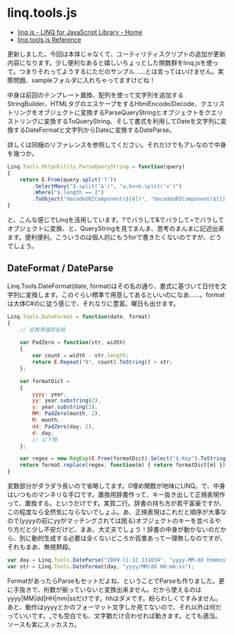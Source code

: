 # linq.tools.js

* [linq.js - LINQ for JavaScript Library - Home](http://linqjs.codeplex.com/ "linq.js - LINQ for JavaScript Library - Home")
* [linq.tools.js Reference](http://neue.cc/linq.tools.reference.htm "linq.tools.js Reference")

更新しました。今回は本体じゃなくて、ユーティリティスクリプトの追加が更新内容になります。少し便利なあると嬉しいちょっとした関数群をlinq.jsを使って。つまりそれってようするにただのサンプル……とは言ってはいけません。実際問題、sampleフォルダに入れちゃってますけどね！

中身は前回のテンプレート置換、配列を使って文字列を追加するStringBuilder、HTMLタグのエスケープをするHtmlEncode/Decode、クエリストリングをオブジェクトに変換するParseQueryStringとオブジェクトをクエリストリングに変換するToQueryString、そして書式を利用してDateを文字列に変換するDateFormatと文字列からDateに変換するDateParse。

詳しくは同梱のリファレンスを参照してください。それだけでもアレなので中身を幾つか。

```javascript
Linq.Tools.HttpUtility.ParseQueryString = function(query)
{
    return E.From(query.split('?'))
        .SelectMany("$.split('&')", "a,b=>b.split('=')")
        .Where("$.length == 2")
        .ToObject("decodeURIComponent($[0])", "decodeURIComponent($[1])");
}
```

と、こんな感じでLinqを活用しています。?でバラして&でバラして=でバラしてオブジェクトに変換、と、QueryStringを見てまんま、思考のまんまに記述出来ます。便利便利。こういうのは個人的にもうforで書きたくないのですが、どうでしょう。

DateFormat / DateParse
--
Linq.Tools.DateFormat(date, format)はその名の通り、書式に基づいて日付を文字列に変換します。このぐらい標準で用意してあるといいのになあ……。formatは大体C#のに従う感じで、それなりに豊富。曜日も出せます。

```javascript
Linq.Tools.DateFormat = function(date, format)
{
	// 変数準備部省略
	
    var PadZero = function(str, width)
    {
        var count = width - str.length;
        return E.Repeat("0", count).ToString() + str;
    };

    var formatDict =
    {
        yyyy: year,
        yy: year.substring(2),
        y: year.substring(3),
        MM: PadZero(month, 2),
        M: month,
        dd: PadZero(day, 2),
        d: day,
		// 以下略
    };

    var regex = new RegExp(E.From(formatDict).Select("$.Key").ToString("|"), "g");
    return format.replace(regex, function(m) { return formatDict[m] });
}
```

変数部分がダラダラ長いので省略してます。0埋め関数が地味にLINQ。で、中身はいつものマンネリな手口です。置換用辞書作って、キー抜き出して正規表現作って、置換する。というだけです。実質二行。辞書の持ち方が若干富豪ですが、この程度なら全然気にならないでしょふ。あ、正規表現はこれだと順序が大事なので(yyyyの前にyyがマッチングされては困る)オブジェクトのキーを並べるやり方だと少し不安だけど、まあ、大丈夫でしょう！辞書の中身が動かないのだから、別に動的生成する必要は全くないどころか百害あって一理無しなのですが、それもまあ、無視黙殺。

```javascript
var day = Linq.Tools.DateParse("2009-11-12 131034", "yyyy-MM-dd hhmmss");
var str = Linq.Tools.DateFormat(day, "yyyy/MM/dd HH:mm:ss");
```

FormatがあったらParseもセットだよね、ということでParseも作りました。更に手抜きで、桁数が揃っていないと変換出来ません。だから使えるのはyyyy|MM|dd|HH|mm|ssだけです。hhはダメです。紛らわしくてすみません。あと、動作はyyyyとかのフォーマット文字しか見てないので、それ以外は何だっていいです。_でも空白でも、文字数だけ合わせれば動きます。とても適当。ソースも実にスッカスカ。